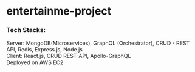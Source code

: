 # entertainme-project
### Tech Stacks:
Server: MongoDB(Microservices), GraphQL (Orchestrator), CRUD - REST API, Redis, Express.js, Node.js
<br>
Client: React.js, CRUD REST-API, Apollo-GraphQL
<br>
Deployed on AWS EC2
